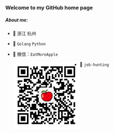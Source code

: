 ### Welcome to my GitHub home page

##### About me:

- 🔭 浙江  杭州

- 🛂 `Golang`  `Python`

- 👥 微信：`EatMoreApple`

  <img width="210px"  src="./img/wechat.jpg" align="left">

- :construction:  `job-hunting`

